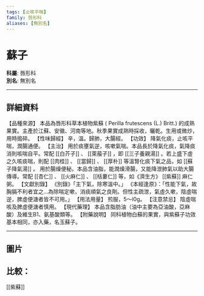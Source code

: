 ```yaml
---
tags: [止咳平喘]
family: 唇形科
aliases: [無別名]
---
```


# 蘇子

**科屬**: 唇形科  
**別名**: 無別名  

---

## 詳細資料
【品種來源】
本品為唇形科草本植物紫蘇 (
Perilla frutescens
(L.) Britt.) 的成熟果實。主產於江蘇、安徽、河南等地。秋季果實成熟時採收，曬乾。生用或微炒，用時搗碎。
【性味歸經】
辛，溫。歸肺，大腸經。
【功效】
降氣化痰，止咳平喘，潤腸通便。
【主治】
用於痰壅氣逆，咳嗽氣喘。本品長於降氣化痰，氣降痰消則咳喘自平。常配 [[白芥子]] 、 [[萊菔子]] ，即 [[三子養親湯]] 。若上盛下虛之久咳痰喘，則配 [[肉桂]] 、 [[當歸]] 、 [[厚朴]] 等溫腎化痰下氣之品，如 [[蘇子降氣湯]] 。
用於腸燥便秘。本品含油脂，能潤燥滑腸，又能降泄肺氣以助大腸傳導。常配 [[杏仁]] 、 [[火麻仁]] 、 [[栝蔞仁]] 等，如《濟生方》 [[紫蘇]] 麻仁粥。
【文獻別錄】
《別錄》「主下氣，除寒溫中。」
《本經逢原》：「性能下氣，故胸膈不利者宜之…為除喘定嗽，消痰順氣之良劑。但性主疏泄，氣虛久嗽，陰虛喘逆，脾虛便溏者皆不可用。」
【用法用量】
煎服，5～l0g。
【注意禁忌】
陰虛喘咳及脾虛便溏者慎用。
【現代藥理】
本品含脂肪油（油中主要為亞油酸，亞麻酸）及維生B1、氨基酸類等。
【附藥說明】
同科植物白蘇的果實，與紫蘇子功效基本相同，亦入藥，名玉蘇子。

---

## 圖片
## 比較：
[[紫蘇]]
